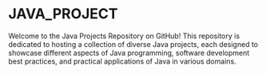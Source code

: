 # JAVA_PROJECT
 Welcome to the Java Projects Repository on GitHub! This repository is dedicated to hosting a collection of diverse Java projects, each designed to showcase different aspects of Java programming, software development best practices, and practical applications of Java in various domains.
